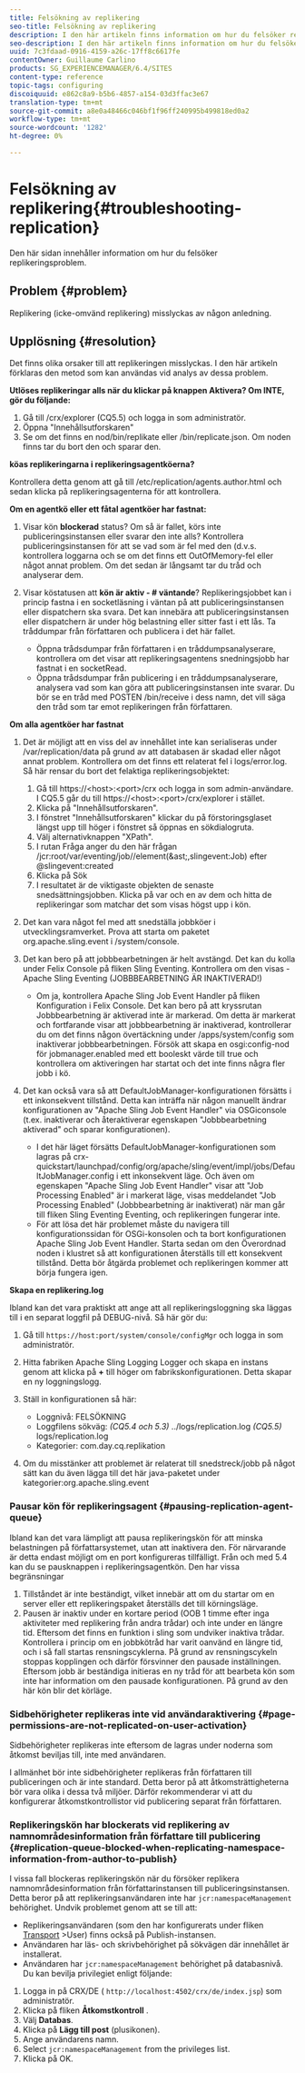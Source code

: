 ```yaml
---
title: Felsökning av replikering
seo-title: Felsökning av replikering
description: I den här artikeln finns information om hur du felsöker replikeringsproblem.
seo-description: I den här artikeln finns information om hur du felsöker replikeringsproblem.
uuid: 7c3fdaad-0916-4159-a26c-17ff8c6617fe
contentOwner: Guillaume Carlino
products: SG_EXPERIENCEMANAGER/6.4/SITES
content-type: reference
topic-tags: configuring
discoiquuid: e862c8a9-b5b6-4857-a154-03d3ffac3e67
translation-type: tm+mt
source-git-commit: a8e0a48466c046bf1f96ff240995b499818ed0a2
workflow-type: tm+mt
source-wordcount: '1282'
ht-degree: 0%

---
```



# Felsökning av replikering{#troubleshooting-replication}

Den här sidan innehåller information om hur du felsöker replikeringsproblem.

## Problem {#problem}

Replikering (icke-omvänd replikering) misslyckas av någon anledning.

## Upplösning {#resolution}

Det finns olika orsaker till att replikeringen misslyckas. I den här artikeln förklaras den metod som kan användas vid analys av dessa problem.

**Utlöses replikeringar alls när du klickar på knappen Aktivera? Om INTE, gör du följande:**

1. Gå till /crx/explorer (CQ5.5) och logga in som administratör.
1. Öppna &quot;Innehållsutforskaren&quot;
1. Se om det finns en nod/bin/replikate eller /bin/replicate.json. Om noden finns tar du bort den och sparar den.

**köas replikeringarna i replikeringsagentköerna?**

Kontrollera detta genom att gå till /etc/replication/agents.author.html och sedan klicka på replikeringsagenterna för att kontrollera.

**Om en agentkö eller ett fåtal agentköer har fastnat:**

1. Visar kön **blockerad** status? Om så är fallet, körs inte publiceringsinstansen eller svarar den inte alls? Kontrollera publiceringsinstansen för att se vad som är fel med den (d.v.s. kontrollera loggarna och se om det finns ett OutOfMemory-fel eller något annat problem. Om det sedan är långsamt tar du tråd och analyserar dem.
1. Visar köstatusen att **kön är aktiv - # väntande**? Replikeringsjobbet kan i princip fastna i en socketläsning i väntan på att publiceringsinstansen eller dispatchern ska svara. Det kan innebära att publiceringsinstansen eller dispatchern är under hög belastning eller sitter fast i ett lås. Ta tråddumpar från författaren och publicera i det här fallet.

   * Öppna trådsdumpar från författaren i en tråddumpsanalyserare, kontrollera om det visar att replikeringsagentens snedningsjobb har fastnat i en socketRead.
   * Öppna trådsdumpar från publicering i en tråddumpsanalyserare, analysera vad som kan göra att publiceringsinstansen inte svarar. Du bör se en tråd med POSTEN /bin/receive i dess namn, det vill säga den tråd som tar emot replikeringen från författaren.

**Om alla agentköer har fastnat**

1. Det är möjligt att en viss del av innehållet inte kan serialiseras under /var/replication/data på grund av att databasen är skadad eller något annat problem. Kontrollera om det finns ett relaterat fel i logs/error.log. Så här rensar du bort det felaktiga replikeringsobjektet:

   1. Gå till https://&lt;host>:&lt;port>/crx och logga in som admin-användare. I CQ5.5 går du till https://&lt;host>:&lt;port>/crx/explorer i stället.
   1. Klicka på &quot;Innehållsutforskaren&quot;.
   1. I fönstret &quot;Innehållsutforskaren&quot; klickar du på förstoringsglaset längst upp till höger i fönstret så öppnas en sökdialogruta.
   1. Välj alternativknappen &quot;XPath&quot;.
   1. I rutan Fråga anger du den här frågan /jcr:root/var/eventing/job//element(&amp;ast;,slingevent:Job) efter @slingevent:created
   1. Klicka på Sök
   1. I resultatet är de viktigaste objekten de senaste snedsättningsjobben. Klicka på var och en av dem och hitta de replikeringar som matchar det som visas högst upp i kön.

1. Det kan vara något fel med att snedställa jobbköer i utvecklingsramverket. Prova att starta om paketet org.apache.sling.event i /system/console.
1. Det kan bero på att jobbbearbetningen är helt avstängd. Det kan du kolla under Felix Console på fliken Sling Eventing. Kontrollera om den visas - Apache Sling Eventing (JOBBBEARBETNING ÄR INAKTIVERAD!)

   * Om ja, kontrollera Apache Sling Job Event Handler på fliken Konfiguration i Felix Console. Det kan bero på att kryssrutan Jobbbearbetning är aktiverad inte är markerad. Om detta är markerat och fortfarande visar att jobbbearbetning är inaktiverad, kontrollerar du om det finns någon övertäckning under /apps/system/config som inaktiverar jobbbearbetningen. Försök att skapa en osgi:config-nod för jobmanager.enabled med ett booleskt värde till true och kontrollera om aktiveringen har startat och det inte finns några fler jobb i kö.

1. Det kan också vara så att DefaultJobManager-konfigurationen försätts i ett inkonsekvent tillstånd. Detta kan inträffa när någon manuellt ändrar konfigurationen av &quot;Apache Sling Job Event Handler&quot; via OSGiconsole (t.ex. inaktiverar och återaktiverar egenskapen &quot;Jobbbearbetning aktiverad&quot; och sparar konfigurationen).

   * I det här läget försätts DefaultJobManager-konfigurationen som lagras på crx-quickstart/launchpad/config/org/apache/sling/event/impl/jobs/DefaultJobManager.config i ett inkonsekvent läge. Och även om egenskapen &quot;Apache Sling Job Event Handler&quot; visar att &quot;Job Processing Enabled&quot; är i markerat läge, visas meddelandet &quot;Job Processing Enabled&quot; (Jobbbearbetning är inaktiverat) när man går till fliken Sling Eventing Eventing, och replikeringen fungerar inte.
   * För att lösa det här problemet måste du navigera till konfigurationssidan för OSGi-konsolen och ta bort konfigurationen Apache Sling Job Event Handler. Starta sedan om den Överordnad noden i klustret så att konfigurationen återställs till ett konsekvent tillstånd. Detta bör åtgärda problemet och replikeringen kommer att börja fungera igen.

**Skapa en replikering.log**

Ibland kan det vara praktiskt att ange att all replikeringsloggning ska läggas till i en separat loggfil på DEBUG-nivå. Så här gör du:

1. Gå till `https://host:port/system/console/configMgr` och logga in som administratör.
1. Hitta fabriken Apache Sling Logging Logger och skapa en instans genom att klicka på **+** till höger om fabrikskonfigurationen. Detta skapar en ny loggningslogg.
1. Ställ in konfigurationen så här:

   * Loggnivå: FELSÖKNING
   * Loggfilens sökväg: *(CQ5.4 och 5.3)* ../logs/replication.log *(CQ5.5)* logs/replication.log
   * Kategorier: com.day.cq.replikation

1. Om du misstänker att problemet är relaterat till snedstreck/jobb på något sätt kan du även lägga till det här java-paketet under kategorier:org.apache.sling.event

### Pausar kön för replikeringsagent  {#pausing-replication-agent-queue}

Ibland kan det vara lämpligt att pausa replikeringskön för att minska belastningen på författarsystemet, utan att inaktivera den. För närvarande är detta endast möjligt om en port konfigureras tillfälligt. Från och med 5.4 kan du se pausknappen i replikeringsagentkön. Den har vissa begränsningar

1. Tillståndet är inte beständigt, vilket innebär att om du startar om en server eller ett replikeringspaket återställs det till körningsläge.
1. Pausen är inaktiv under en kortare period (OOB 1 timme efter inga aktiviteter med replikering från andra trådar) och inte under en längre tid. Eftersom det finns en funktion i sling som undviker inaktiva trådar. Kontrollera i princip om en jobbkötråd har varit oanvänd en längre tid, och i så fall startas rensningscyklerna. På grund av rensningscykeln stoppas kopplingen och därför försvinner den pausade inställningen. Eftersom jobb är beständiga initieras en ny tråd för att bearbeta kön som inte har information om den pausade konfigurationen. På grund av den här kön blir det körläge.

### Sidbehörigheter replikeras inte vid användaraktivering {#page-permissions-are-not-replicated-on-user-activation}

Sidbehörigheter replikeras inte eftersom de lagras under noderna som åtkomst beviljas till, inte med användaren.

I allmänhet bör inte sidbehörigheter replikeras från författaren till publiceringen och är inte standard. Detta beror på att åtkomsträttigheterna bör vara olika i dessa två miljöer. Därför rekommenderar vi att du konfigurerar åtkomstkontrollistor vid publicering separat från författaren.

### Replikeringskön har blockerats vid replikering av namnområdesinformation från författare till publicering {#replication-queue-blocked-when-replicating-namespace-information-from-author-to-publish}

I vissa fall blockeras replikeringskön när du försöker replikera namnområdesinformation från författarinstansen till publiceringsinstansen. Detta beror på att replikeringsanvändaren inte har `jcr:namespaceManagement` behörighet. Undvik problemet genom att se till att:

* Replikeringsanvändaren (som den har konfigurerats under fliken [Transport](/help/sites-deploying/replication.md#replication-agents-configuration-parameters) >User) finns också på Publish-instansen.
* Användaren har läs- och skrivbehörighet på sökvägen där innehållet är installerat.
* Användaren har `jcr:namespaceManagement` behörighet på databasnivå. Du kan bevilja privilegiet enligt följande:

1. Logga in på CRX/DE ( `http://localhost:4502/crx/de/index.jsp`) som administratör.
1. Klicka på fliken **Åtkomstkontroll** .
1. Välj **Databas**.
1. Klicka på **Lägg till post** (plusikonen).
1. Ange användarens namn.
1. Select `jcr:namespaceManagement` from the privileges list.
1. Klicka på OK.

